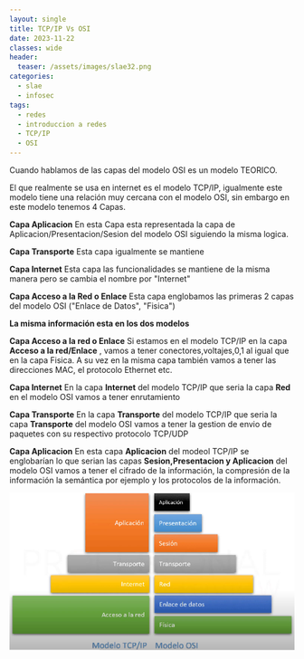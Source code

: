 ```yaml
---
layout: single
title: TCP/IP Vs OSI
date: 2023-11-22
classes: wide
header:
  teaser: /assets/images/slae32.png
categories:
  - slae
  - infosec
tags:
  - redes
  - introduccion a redes
  - TCP/IP
  - OSI
---
```


Cuando hablamos de las capas del modelo OSI es un modelo TEORICO.

El que realmente se usa en internet es el modelo TCP/IP, igualmente este modelo tiene una relación muy cercana con el modelo OSI, sin embargo en este modelo tenemos 4 Capas.

**Capa Aplicacion**
	En esta Capa esta representada la capa de Aplicacion/Presentacion/Sesion del modelo OSI siguiendo la misma logica.

**Capa Transporte**
	Esta capa igualmente se mantiene

**Capa Internet**
	Esta capa las funcionalidades se mantiene de la misma manera pero se cambia el nombre por "Internet"

**Capa Acceso a la Red o Enlace**
	Esta capa englobamos las primeras 2 capas del modelo OSI ("Enlace de Datos", "Fisica")

**La misma información esta en los dos modelos**

**Capa Acceso a la red o Enlace**
	Si estamos en el modelo  TCP/IP en la capa **Acceso a la red/Enlace** , vamos a tener conectores,voltajes,0,1 al igual que en la capa Fisica.
		A su vez en la misma capa también vamos a tener las direcciones MAC, el protocolo Ethernet etc.

**Capa Internet**
	En la capa **Internet** del modelo TCP/IP que seria la capa **Red** en el modelo OSI vamos a tener enrutamiento

**Capa Transporte**
	En la capa **Transporte** del modelo TCP/IP que seria la capa **Transporte** del modelo OSI vamos a tener la gestion de envio de paquetes con su respectivo protocolo TCP/UDP

**Capa Aplicacion**
	En esta capa **Aplicacion** del modeol TCP/IP se englobarían lo que serian las capas **Sesion,Presentacion y Aplicacion** del modelo OSI vamos a tener el cifrado de la información, la compresión de la información la semántica por ejemplo y los protocolos de la información.


![[Pasted image 20231121092212.png]](../assets/images/img-ciberseguridad-udemy/Pasted%20image%2020231121092212.png)